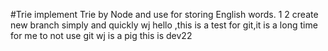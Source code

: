 #Trie
implement Trie by Node and use for storing English words.
1
2
create new branch simply and quickly
wj
hello ,this is a test for git,it is a long time for me to not use git 
wj is a pig
this is dev22
